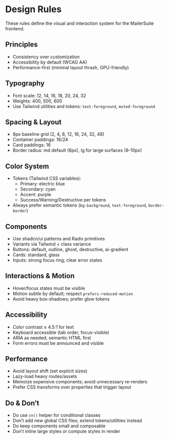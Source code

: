 # Design Rules

These rules define the visual and interaction system for the MailerSuite frontend.

## Principles

- Consistency over customization
- Accessibility by default (WCAG AA)
- Performance-first (minimal layout thrash, GPU-friendly)

## Typography

- Font scale: 12, 14, 16, 18, 20, 24, 32
- Weights: 400, 500, 600
- Use Tailwind utilities and tokens: `text-foreground`, `muted-foreground`

## Spacing & Layout

- 8px baseline grid (2, 4, 8, 12, 16, 24, 32, 48)
- Container paddings: 16/24
- Card paddings: 16
- Border radius: md default (6px), lg for large surfaces (8–10px)

## Color System

- Tokens (Tailwind CSS variables):
  - Primary: electric blue
  - Secondary: cyan
  - Accent: purple
  - Success/Warning/Destructive per tokens
- Always prefer semantic tokens (`bg-background`, `text-foreground`, `border-border`)

## Components

- Use shadcn/ui patterns and Radix primitives
- Variants via Tailwind + class variance
- Buttons: default, outline, ghost, destructive, ai-gradient
- Cards: standard, glass
- Inputs: strong focus ring, clear error states

## Interactions & Motion

- Hover/focus states must be visible
- Motion subtle by default; respect `prefers-reduced-motion`
- Avoid heavy box-shadows; prefer glow tokens

## Accessibility

- Color contrast ≥ 4.5:1 for text
- Keyboard accessible (tab order, focus-visible)
- ARIA as needed; semantic HTML first
- Form errors must be announced and visible

## Performance

- Avoid layout shift (set explicit sizes)
- Lazy-load heavy routes/assets
- Memoize expensive components; avoid unnecessary re-renders
- Prefer CSS transforms over properties that trigger layout

## Do & Don’t

- Do use `cn()` helper for conditional classes
- Don’t add new global CSS files; extend tokens/utilities instead
- Do keep components small and composable
- Don’t inline large styles or compute styles in render

